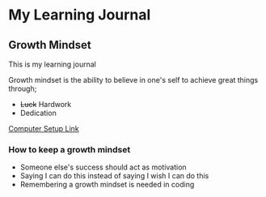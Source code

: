 # My Learning Journal

## Growth Mindset 

This is my learning journal

 Growth mindset is the ability to believe in one's self to achieve great things through;
* ~~Luck~~ Hardwork 
* Dedication

[Computer Setup Link](computer-setup.md)


### How to keep a growth mindset 
-  Someone else's success should act as motivation
-  Saying I can do this instead of saying I wish I can do this
- Remembering a growth mindset is needed in coding




